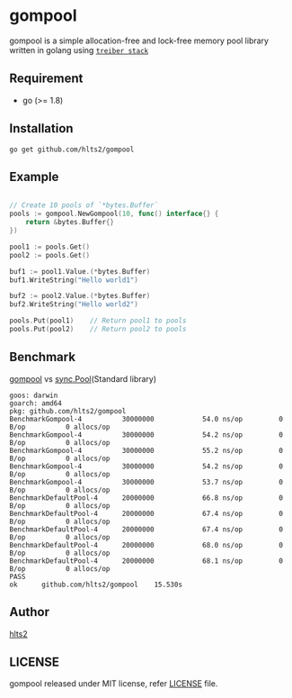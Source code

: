 # gompool

gompool is a simple allocation-free and lock-free memory pool library written in golang using [`treiber stack`][treiber stack]

[treiber stack]: https://en.wikipedia.org/wiki/Treiber_Stack

## Requirement

- go (>= 1.8)

## Installation

```shell
go get github.com/hlts2/gompool
```

## Example

```go

// Create 10 pools of `*bytes.Buffer`
pools := gompool.NewGompool(10, func() interface{} {
    return &bytes.Buffer{}
})

pool1 := pools.Get()
pool2 := pools.Get()

buf1 := pool1.Value.(*bytes.Buffer)
buf1.WriteString("Hello world1")

buf2 := pool2.Value.(*bytes.Buffer)
buf2.WriteString("Hello world2")

pools.Put(pool1)    // Return pool1 to pools
pools.Put(pool2)    // Return pool2 to pools

```

## Benchmark
[gompool](https://github.com/hlts2/gompool) vs [sync.Pool](https://github.com/golang/go/tree/master/src/sync)(Standard library)

```
goos: darwin
goarch: amd64
pkg: github.com/hlts2/gompool
BenchmarkGompool-4       	30000000	        54.0 ns/op	       0 B/op	       0 allocs/op
BenchmarkGompool-4       	30000000	        54.2 ns/op	       0 B/op	       0 allocs/op
BenchmarkGompool-4       	30000000	        55.2 ns/op	       0 B/op	       0 allocs/op
BenchmarkGompool-4       	30000000	        54.2 ns/op	       0 B/op	       0 allocs/op
BenchmarkGompool-4       	30000000	        53.7 ns/op	       0 B/op	       0 allocs/op
BenchmarkDefaultPool-4   	20000000	        66.8 ns/op	       0 B/op	       0 allocs/op
BenchmarkDefaultPool-4   	20000000	        67.4 ns/op	       0 B/op	       0 allocs/op
BenchmarkDefaultPool-4   	20000000	        67.4 ns/op	       0 B/op	       0 allocs/op
BenchmarkDefaultPool-4   	20000000	        68.0 ns/op	       0 B/op	       0 allocs/op
BenchmarkDefaultPool-4   	20000000	        68.1 ns/op	       0 B/op	       0 allocs/op
PASS
ok  	github.com/hlts2/gompool	15.530s
```

## Author
[hlts2](https://github.com/hlts2)

## LICENSE
gompool released under MIT license, refer [LICENSE](https://github.com/hlts2/gompool/blob/master/LICENSE) file.
